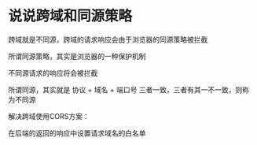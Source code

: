 # 说说跨域和同源策略

跨域就是不同源，跨域的请求响应会由于浏览器的同源策略被拦截

所谓同源策略，其实是浏览器的一种保护机制

不同源请求的响应将会被拦截

所谓同源，其实就是 协议 + 域名 + 端口号 三者一致，三者有其一不一致，则称为不同源



解决跨域使用CORS方案：

在后端的返回的响应中设置请求域名的白名单
